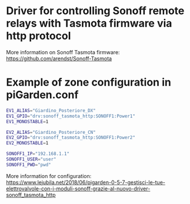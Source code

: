 # Driver for controlling Sonoff remote relays with Tasmota firmware via http protocol

More information on Sonoff Tasmota firmware: https://github.com/arendst/Sonoff-Tasmota


# Example of zone configuration in piGarden.conf

```bash
EV1_ALIAS="Giardino_Posteriore_DX"
EV1_GPIO="drv:sonoff_tasmota_http:SONOFF1:Power1"
EV1_MONOSTABLE=1

EV2_ALIAS="Giardino_Posteriore_CN"
EV2_GPIO="drv:sonoff_tasmota_http:SONOFF1:Power2"
EV2_MONOSTABLE=1

SONOFF1_IP="192.168.1.1"
SONOFF1_USER="user"
SONOFF1_PWD="pwd"
```
More information for configuration: https://www.lejubila.net/2018/06/pigarden-0-5-7-gestisci-le-tue-elettrovalvole-con-i-moduli-sonoff-grazie-al-nuovo-driver-sonoff_tasmota_http

